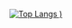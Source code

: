 [![Top Langs](https://github-readme-stats.vercel.app/api/top-langs/?username=gabrielgx&layout=compact&theme=radical)
)](https://github.com/anuraghazra/github-readme-stats)

